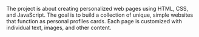 The project is about creating personalized web pages using HTML, CSS, and JavaScript.
The goal is to build a collection of unique, simple websites that function as personal profiles cards.
Each page is customized with individual text, images, and other content.
